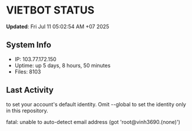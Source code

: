 # VIETBOT STATUS
**Updated**: Fri Jul 11 05:02:54 AM +07 2025

## System Info
- IP: 103.77.172.150
- Uptime: up 5 days, 8 hours, 50 minutes
- Files: 8103

## Last Activity

to set your account's default identity.
Omit --global to set the identity only in this repository.

fatal: unable to auto-detect email address (got 'root@vinh3690.(none)')

